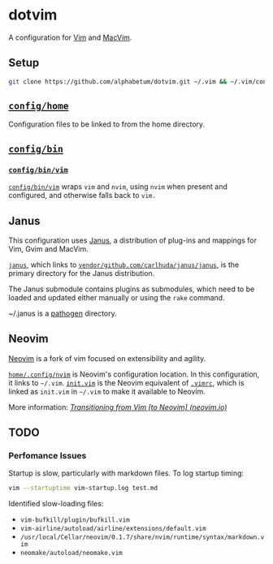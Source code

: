 # dotvim

A configuration for [Vim](https://www.vim.org/) and [MacVim](http://macvim-dev.github.io/macvim/).

## Setup

```bash
git clone https://github.com/alphabetum/dotvim.git ~/.vim && ~/.vim/config/bin/dotvim-setup
```

## [`config/home`](config/home)

Configuration files to be linked to from the home directory.

## [`config/bin`](config/bin)

### [`config/bin/vim`](config/bin/vim)

[`config/bin/vim`](config/bin/vim) wraps `vim` and `nvim`, using `nvim` when present and configured, and otherwise falls back to `vim.`

## Janus

This configuration uses [Janus](https://github.com/carlhuda/janus), a distribution of plug-ins and mappings for Vim, Gvim and MacVim.

[`janus`](janus), which links to [`vendor/github.com/carlhuda/janus/janus`](vendor/github.com/carlhuda/janus/janus), is the primary directory for the Janus distribution.

The Janus submodule contains plugins as submodules, which need to be loaded and updated either manually or using the `rake` command.

~/.janus is a [pathogen](https://github.com/tpope/vim-pathogen) directory.

## Neovim

[Neovim](https://neovim.io) is a fork of vim focused on extensibility and agility.

[`home/.config/nvim`](../.config/nvim) is Neovim's configuration location. In this configuration, it links to `~/.vim`. [`init.vim`](init.vim) is the Neovim equivalent of [`.vimrc`](config/home/.vimrc), which is linked as `init.vim` in `~/.vim` to make it available to Neovim.

More information:
*[Transitioning from Vim \[to Neovim\] (neovim.io)](https://neovim.io/doc/user/nvim_from_vim.html)*

## TODO

### Perfomance Issues

Startup is slow, particularly with markdown files. To log startup timing:

```bash
vim --startuptime vim-startup.log test.md
```

Identified slow-loading files:

- `vim-bufkill/plugin/bufkill.vim`
- `vim-airline/autoload/airline/extensions/default.vim`
- `/usr/local/Cellar/neovim/0.1.7/share/nvim/runtime/syntax/markdown.vim`
- `neomake/autoload/neomake.vim`
